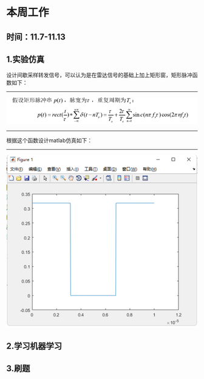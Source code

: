 # 本周工作
## 时间：11.7-11.13
## 1.实验仿真
设计间歇采样转发信号，可以认为是在雷达信号的基础上加上矩形窗，矩形脉冲函数如下：
***
![](1.jpg)
***
根据这个函数设计matlab仿真如下：
***
![](2.jpg)

## 2.学习机器学习

## 3.刷题
